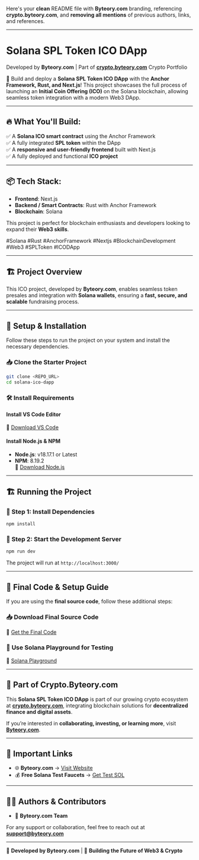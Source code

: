 Here's your **clean** README file with **Byteory.com** branding, referencing **crypto.byteory.com**, and **removing all mentions** of previous authors, links, and references.

---

# Solana SPL Token ICO DApp  

Developed by **Byteory.com** | Part of **[crypto.byteory.com](https://crypto.byteory.com)** Crypto Portfolio  

🚀 Build and deploy a **Solana SPL Token ICO DApp** with the **Anchor Framework, Rust, and Next.js**! This project showcases the full process of launching an **Initial Coin Offering (ICO)** on the Solana blockchain, allowing seamless token integration with a modern Web3 DApp.

---

## 🔥 What You'll Build:
✅ A **Solana ICO smart contract** using the Anchor Framework  
✅ A fully integrated **SPL token** within the DApp  
✅ A **responsive and user-friendly frontend** built with Next.js  
✅ A fully deployed and functional **ICO project**  

---

## 📦 Tech Stack:
- **Frontend**: Next.js  
- **Backend / Smart Contracts**: Rust with Anchor Framework  
- **Blockchain**: Solana  

This project is perfect for blockchain enthusiasts and developers looking to expand their **Web3 skills**.  

#Solana #Rust #AnchorFramework #Nextjs #BlockchainDevelopment #Web3 #SPLToken #ICODApp  

---

## 🏗️ Project Overview  

This ICO project, developed by **Byteory.com**, enables seamless token presales and integration with **Solana wallets**, ensuring a **fast, secure, and scalable** fundraising process.  

---

## 🚀 Setup & Installation  

Follow these steps to run the project on your system and install the necessary dependencies.  

### 📥 Clone the Starter Project  
```bash
git clone <REPO_URL>
cd solana-ico-dapp
```

### 🛠️ Install Requirements  

#### Install **VS Code Editor**  
🔗 [Download VS Code](https://code.visualstudio.com/download)  

#### Install **Node.js & NPM**  
- **Node.js**: v18.17.1 or Latest  
- **NPM**: 8.19.2  
🔗 [Download Node.js](https://nodejs.org/en/download)  

---

## 🏗️ Running the Project  

### 🚀 Step 1: Install Dependencies  
```bash
npm install
```

### 🚀 Step 2: Start the Development Server  
```bash
npm run dev
```
The project will run at `http://localhost:3000/`  

---

## 💾 Final Code & Setup Guide  

If you are using the **final source code**, follow these additional steps:  

### 📥 **Download Final Source Code**  
🔗 [Get the Final Code](https://crypto.byteory.com)  

### 🚀 **Use Solana Playground for Testing**  
🔗 [Solana Playground](https://beta.solpg.io/)  

---

## 🎰 Part of Crypto.Byteory.com  

This **Solana SPL Token ICO DApp** is part of our growing crypto ecosystem at **[crypto.byteory.com](https://crypto.byteory.com)**, integrating blockchain solutions for **decentralized finance and digital assets**.  

If you’re interested in **collaborating, investing, or learning more**, visit **[Byteory.com](https://byteory.com)**.  

---

## 🔗 Important Links  

- 🌐 **Byteory.com** → [Visit Website](https://byteory.com)  
- 💰 **Free Solana Test Faucets** → [Get Test SOL](https://beta.solpg.io/)  

---

## 👨‍💻 Authors & Contributors  

- 🚀 **Byteory.com Team**  

For any support or collaboration, feel free to reach out at **support@byteory.com**  

---

🔹 **Developed by Byteory.com** | 🚀 **Building the Future of Web3 & Crypto**